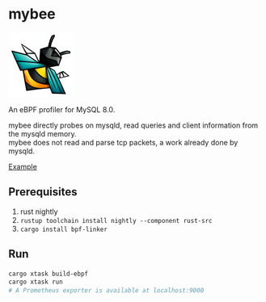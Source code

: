 # mybee

<img src="https://raw.githubusercontent.com/elbaro/mybee/main/mybee.png" width="128" />

An eBPF profiler for MySQL 8.0.

mybee directly probes on mysqld, read queries and client information from the mysqld memory.  
mybee does not read and parse tcp packets, a work already done by mysqld.

[Example](https://github.com/elbaro/mybee/wiki/Demo)

## Prerequisites

1. rust nightly
2. `rustup toolchain install nightly --component rust-src`
3. `cargo install bpf-linker`

## Run

```bash
cargo xtask build-ebpf
cargo xtask run
# A Prometheus exporter is available at localhost:9000
```
